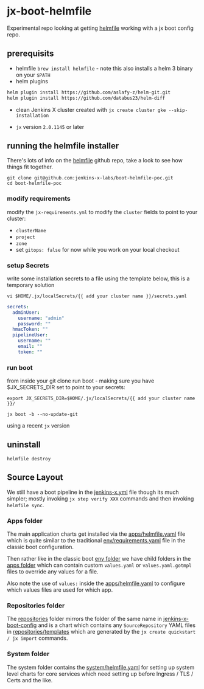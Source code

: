 # jx-boot-helmfile

Experimental repo looking at getting [helmfile](https://github.com/roboll/helmfile) working with a jx boot config repo.

## prerequisits

- helmfile `brew install helmfile` - note this also installs a helm 3 binary on your `$PATH`
- helm plugins
```bash
helm plugin install https://github.com/aslafy-z/helm-git.git
helm plugin install https://github.com/databus23/helm-diff
```
- clean Jenkins X cluster created with `jx create cluster gke --skip-installation`

- `jx` version `2.0.1145` or later

## running the helmfile installer

There's lots of info on the [helmfile](https://github.com/roboll/helmfile) github repo, take a look to see how things fit together.

```
git clone git@github.com:jenkins-x-labs/boot-helmfile-poc.git
cd boot-helmfile-poc
```    

### modify requirements

modify the `jx-requirements.yml` to modify the `cluster` fields to point to your cluster: 

* `clusterName`
* `project`
* `zone`
* set `gitops: false` for now while you work on your local checkout

### setup Secrets


write some installation secrets to a file using the template below, this is a temporary solution

```
vi $HOME/.jx/localSecrets/{{ add your cluster name }}/secrets.yaml
```

```yaml
secrets:     
  adminUser:
    username: "admin"
    password: "" 
  hmacToken: "" 
  pipelineUser:
    username: ""  
    email: "" 
    token: "" 
```


### run boot

from inside your git clone run boot - making sure you have $JX_SECRETS_DIR set to point to your secrets:

```  
export JX_SECRETS_DIR=$HOME/.jx/localSecrets/{{ add your cluster name }}/                               

jx boot -b --no-update-git
``` 

using a recent `jx`  version 

## uninstall

```
helmfile destroy    
```                 

## Source Layout

We still have a boot pipeline in the [jenkins-x.yml](jenkins-x.yml) file though its much simpler; mostly invoking `jx step verify XXX` commands and then invoking `helmfile sync`.

### Apps folder

The main application charts get installed via the [apps/helmfile.yaml](apps/helmfile.yaml) file which is quite similar to the traditional [env/requirements.yaml](https://github.com/jenkins-x/jenkins-x-boot-config/blob/master/env/requirements.yaml) file in the classic boot configuration.

Then rather like in the classic boot [env folder](https://github.com/jenkins-x/jenkins-x-boot-config/tree/master/env) we have child folders in the [apps folder](apps) which can contain custom `values.yaml` or `values.yaml.gotmpl` files to override any values for a file.

Also note the use of `values:` inside the [apps/helmfile.yaml](apps/helmfile.yaml#L20) to configure which values files are used for which app.


### Repositories folder

The [repositories](repositories) folder mirrors the folder of the same name in [jenkins-x-boot-config](https://github.com/jenkins-x/jenkins-x-boot-config) and is a chart which contains any `SourceRepository` YAML files in [repositories/templates](repositories/templates) which are generated by the `jx create quickstart / jx import` commands.


### System folder

The system folder contains the [system/helmfile.yaml](system/helmfile.yaml) for setting up system level charts for core services which need setting up before Ingress / TLS / Certs and the like.
